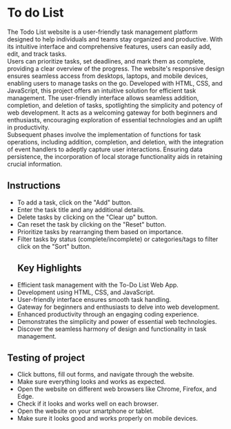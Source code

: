 # To do List
The Todo List website is a user-friendly task management platform designed to help individuals and teams stay organized and productive. With its intuitive interface and comprehensive features, users can easily add, edit, and track tasks. <br>
 Users can prioritize tasks, set deadlines, and mark them as complete, providing a clear overview of the progress. The website's responsive design ensures seamless access from desktops, laptops, and mobile devices, enabling users to manage tasks on the go. 
 Developed with HTML, CSS, and JavaScript, this project offers an intuitive solution for efficient task management. The user-friendly interface allows seamless addition, completion, and deletion of tasks, spotlighting the simplicity and potency of web development. It acts as a welcoming gateway for both beginners and enthusiasts, encouraging exploration of essential technologies and an uplift in productivity. 
 <br>
 Subsequent phases involve the implementation of functions for task operations, including addition, completion, and deletion, with the integration of event handlers to adeptly capture user interactions. Ensuring data persistence, the incorporation of local storage functionality aids in retaining crucial information.
 ## Instructions 
- To add a task, click on the "Add" button.
- Enter the task title and any additional details.
- Delete tasks by clicking on the "Clear up" button.
- Can reset the task by clicking on the "Reset" button.
- Prioritize tasks by rearranging them based on importance.
- Filter tasks by status (complete/incomplete) or categories/tags to filter click on the "Sort" button.
  ## Key Highlights
- Efficient task management with the To-Do List Web App.
- Development using HTML, CSS, and JavaScript.
- User-friendly interface ensures smooth task handling.
- Gateway for beginners and enthusiasts to delve into web development.
- Enhanced productivity through an engaging coding experience.
- Demonstrates the simplicity and power of essential web technologies.
- Discover the seamless harmony of design and functionality in task management.
## Testing of project
- Click buttons, fill out forms, and navigate through the website.
- Make sure everything looks and works as expected.
- Open the website on different web browsers like Chrome, Firefox, and Edge.
- Check if it looks and works well on each browser.
- Open the website on your smartphone or tablet.
- Make sure it looks good and works properly on mobile devices.

